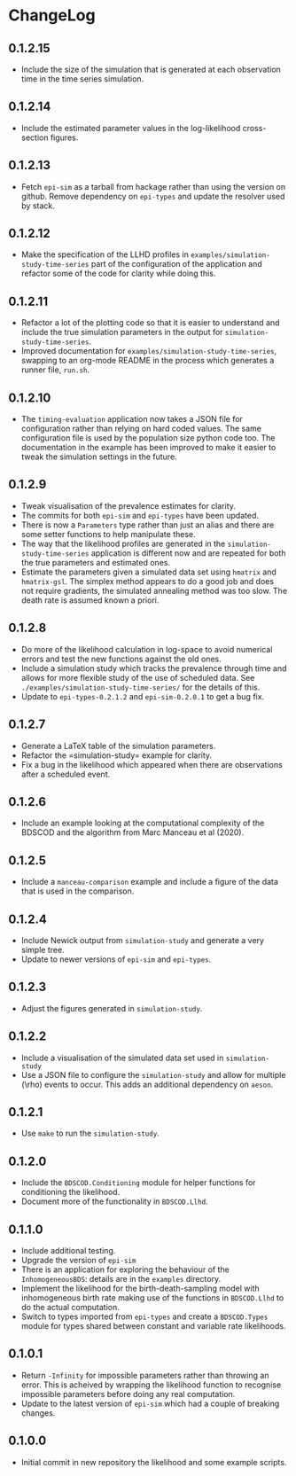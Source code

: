 # ChangeLog

## 0.1.2.15

- Include the size of the simulation that is generated at each observation time
  in the time series simulation.

## 0.1.2.14

- Include the estimated parameter values in the log-likelihood cross-section
  figures.

## 0.1.2.13 

- Fetch `epi-sim` as a tarball from hackage rather than using the version on
  github. Remove dependency on `epi-types` and update the resolver used by
  stack.

## 0.1.2.12 

- Make the specification of the LLHD profiles in
  `examples/simulation-study-time-series` part of the configuration of the
  application and refactor some of the code for clarity while doing this.

## 0.1.2.11 

- Refactor a lot of the plotting code so that it is easier to understand and
  include the true simulation parameters in the output for
  `simulation-study-time-series`.
- Improved documentation for `examples/simulation-study-time-series`, swapping
  to an org-mode README in the process which generates a runner file, `run.sh`.

## 0.1.2.10 

- The `timing-evaluation` application now takes a JSON file for configuration
  rather than relying on hard coded values. The same configuration file is used
  by the population size python code too. The documentation in the example has
  been improved to make it easier to tweak the simulation settings in the
  future.

## 0.1.2.9

- Tweak visualisation of the prevalence estimates for clarity.
- The commits for both `epi-sim` and `epi-types` have been updated.
- There is now a `Parameters` type rather than just an alias and there are some
  setter functions to help manipulate these.
- The way that the likelihood profiles are generated in the
  `simulation-study-time-series` application is different now and are repeated
  for both the true parameters and estimated ones.
- Estimate the parameters given a simulated data set using `hmatrix` and
  `hmatrix-gsl`. The simplex method appears to do a good job and does not
  require gradients, the simulated annealing method was too slow. The death rate
  is assumed known a priori.

## 0.1.2.8

- Do more of the likelihood calculation in log-space to avoid numerical errors
  and test the new functions against the old ones.
- Include a simulation study which tracks the prevalence through time and allows
  for more flexible study of the use of scheduled data. See
  `./examples/simulation-study-time-series/` for the details of this.
- Update to `epi-types-0.2.1.2` and `epi-sim-0.2.0.1` to get a bug fix.

## 0.1.2.7

- Generate a LaTeX table of the simulation parameters.
- Refactor the =simulation-study= example for clarity.
- Fix a bug in the likelihood which appeared when there are observations after a
  scheduled event.

## 0.1.2.6

- Include an example looking at the computational complexity of the BDSCOD and
  the algorithm from Marc Manceau et al (2020).

## 0.1.2.5

- Include a `manceau-comparison` example and include a figure of the data that
  is used in the comparison.

## 0.1.2.4

- Include Newick output from `simulation-study` and generate a very simple tree.
- Update to newer versions of `epi-sim` and `epi-types`.

## 0.1.2.3

- Adjust the figures generated in `simulation-study`.

## 0.1.2.2

- Include a visualisation of the simulated data set used in `simulation-study`
- Use a JSON file to configure the `simulation-study` and allow for multiple
  \(\rho\) events to occur. This adds an additional dependency on `aeson`.

## 0.1.2.1

- Use `make` to run the `simulation-study`.

## 0.1.2.0

- Include the `BDSCOD.Conditioning` module for helper functions for conditioning
  the likelihood.
- Document more of the functionality in `BDSCOD.Llhd`.

## 0.1.1.0

- Include additional testing.
- Upgrade the version of `epi-sim`
- There is an application for exploring the behaviour of the `InhomogeneousBDS`:
  details are in the `examples` directory.
- Implement the likelihood for the birth-death-sampling model with inhomogeneous
  birth rate making use of the functions in `BDSCOD.Llhd` to do the actual
  computation.
- Switch to types imported from `epi-types` and create a `BDSCOD.Types` module
  for types shared between constant and variable rate likelihoods.

## 0.1.0.1

- Return `-Infinity` for impossible parameters rather than throwing an error.
  This is acheived by wrapping the likelihood function to recognise impossible
  parameters before doing any real computation.
- Update to the latest version of `epi-sim` which had a couple of breaking
  changes.

## 0.1.0.0

- Initial commit in new repository the likelihood and some example scripts.
